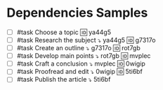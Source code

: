 # Dependencies Samples

- [ ] #task Choose a topic 🆔 ya44g5
- [ ] #task Research the subject ⤵️ ya44g5 🆔 g7317o
- [ ] #task Create an outline ⤵️ g7317o 🆔 rot7gb
- [ ] #task Develop main points ⤵️ rot7gb 🆔 mvplec
- [ ] #task Craft a conclusion ⤵️ mvplec 🆔 0wigip
- [ ] #task Proofread and edit ⤵️ 0wigip 🆔 5ti6bf
- [ ] #task Publish the article ⤵️ 5ti6bf
